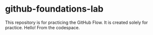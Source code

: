 # github-foundations-lab
This repository is for practicing the GitHub Flow.
It is created solely for practice.
Hello! From the codespace.
